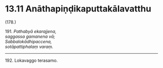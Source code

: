 # 13.11 Anāthapiṇḍikaputtakālavatthu

(178.)

191\. _Pathabyā ekarajjena,_  
_saggassa gamanena vā;_  
_Sabbalokādhipaccena,_  
_sotāpattiphalaṃ varaṃ._  

---

192\. Lokavaggo terasamo.
